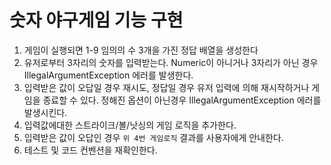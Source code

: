 # 숫자 야구게임 기능 구현

1. 게임이 실행되면 1-9 임의의 수 3개을 가진 정답 배열을 생성한다
2. 유저로부터 3자리의 숫자를 입력받는다. Numeric이 아니거나 3자리가 아닌 경우 IllegalArgumentException 에러를 발생한다.
3. 입력받은 값이 오답일 경우 재시도, 정답일 경우 유저 입력에 의해 재시작하거나 게임을 종료할 수 있다. 정해진 옵션이 아닌경우 IllegalArgumentException 에러를 발생시킨다. 
4. 입력값에대한 스트라이크/볼/낫싱의 게임 로직을 추가한다.
5. 입력받은 값이 오답인 경우 `위 4번 게임로직` 결과를 사용자에게 안내한다.
6. 테스트 및 코드 컨벤션을 재확인한다.